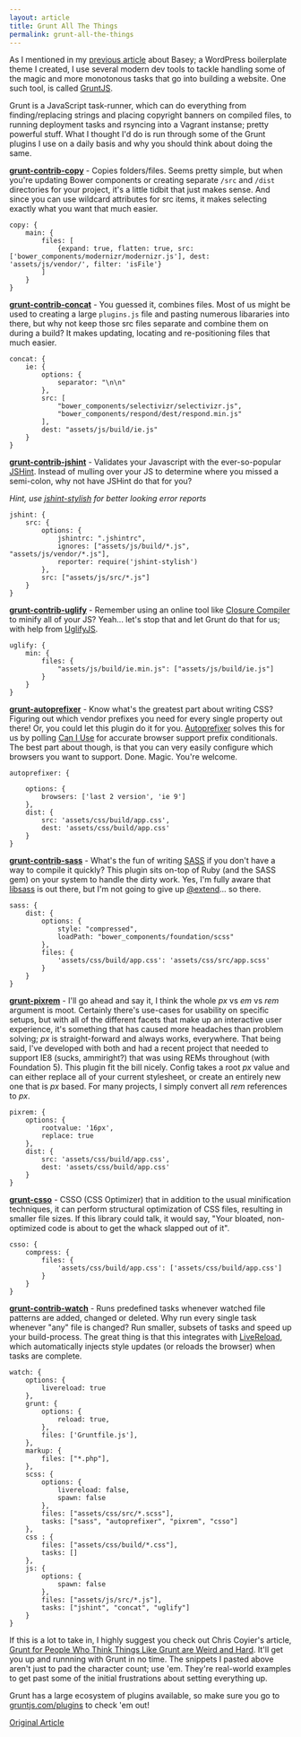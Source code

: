 ```yaml
---
layout: article
title: Grunt All The Things
permalink: grunt-all-the-things
---
```


As I mentioned in my [previous article](/articles/basey) about Basey; a WordPress boilerplate theme I created, I use several modern dev tools to tackle handling some of the magic and more monotonous tasks that go into building a website. One such tool, is called [GruntJS](http://gruntjs.com).

Grunt is a JavaScript task-runner, which can do everything from finding/replacing strings and placing copyright banners on compiled files, to running deployment tasks and rsyncing into a Vagrant instanse; pretty powerful stuff. What I thought I'd do is run through some of the Grunt plugins I use on a daily basis and why you should think about doing the same.

**[grunt-contrib-copy](https://github.com/gruntjs/grunt-contrib-copy)** - Copies folders/files. Seems pretty simple, but when you're updating Bower components or creating separate `/src` and `/dist` directories for your project, it's a little tidbit that just makes sense. And since you can use wildcard attributes for src items, it makes selecting exactly what you want that much easier.

    copy: {
        main: {
            files: [
                {expand: true, flatten: true, src: ['bower_components/modernizr/modernizr.js'], dest: 'assets/js/vendor/', filter: 'isFile'}
            ]
        }
    }

**[grunt-contrib-concat](https://github.com/gruntjs/grunt-contrib-concat)** - You guessed it, combines files. Most of us might be used to creating a large `plugins.js` file and pasting numerous libararies into there, but why not keep those src files separate and combine them on during a build? It makes updating, locating and re-positioning files that much easier.

    concat: {
        ie: {
            options: {
                separator: "\n\n"
            },
            src: [
                "bower_components/selectivizr/selectivizr.js",
                "bower_components/respond/dest/respond.min.js"
            ],
            dest: "assets/js/build/ie.js"
        }
    }

**[grunt-contrib-jshint](https://github.com/gruntjs/grunt-contrib-jshint)** - Validates your Javascript with the ever-so-popular [JSHint](http://www.jshint.com/). Instead of mulling over your JS to determine where you missed a semi-colon, why not have JSHint do that for you?

_Hint, use [jshint-stylish](https://github.com/sindresorhus/jshint-stylish) for better looking error reports_

    jshint: {
        src: {
            options: {
                jshintrc: ".jshintrc",
                ignores: ["assets/js/build/*.js", "assets/js/vendor/*.js"],
                reporter: require('jshint-stylish')
            },
            src: ["assets/js/src/*.js"]
        }
    }

**[grunt-contrib-uglify](https://github.com/gruntjs/grunt-contrib-uglify)** - Remember using an online tool like [Closure Compiler](http://closure-compiler.appspot.com/) to minify all of your JS? Yeah... let's stop that and let Grunt do that for us; with help from [UglifyJS](https://github.com/mishoo/UglifyJS).

    uglify: {
        min: {
            files: {
                "assets/js/build/ie.min.js": ["assets/js/build/ie.js"]
            }
        }
    }

**[grunt-autoprefixer](https://github.com/nDmitry/grunt-autoprefixer)** - Know what's the greatest part about writing CSS? Figuring out which vendor prefixes you need for every single property out there! Or, you could let this plugin do it for you. [Autoprefixer](https://github.com/ai/autoprefixer) solves this for us by  polling [Can I Use](http://caniuse.com/) for accurate browser support prefix conditionals. The best part about though, is that you can very easily configure which browsers you want to support. Done. Magic. You're welcome.

    autoprefixer: {

        options: {
            browsers: ['last 2 version', 'ie 9']
        },
        dist: {
            src: 'assets/css/build/app.css',
            dest: 'assets/css/build/app.css'
        }
    }

**[grunt-contrib-sass](https://github.com/gruntjs/grunt-contrib-sass)** - What's the fun of writing [SASS](http://sass-lang.com/) if you don't have a way to compile it quickly? This plugin sits on-top of Ruby (and the SASS gem) on your system to handle the dirty work. Yes, I'm fully aware that [libsass](https://github.com/hcatlin/libsass) is out there, but I'm not going to give up [@extend](http://sass-lang.com/documentation/file.SASS_REFERENCE.html#extend)... so there.

    sass: {
        dist: {
            options: {
                style: "compressed",
                loadPath: "bower_components/foundation/scss"
            },
            files: {
                'assets/css/build/app.css': 'assets/css/src/app.scss'
            }
        }
    }

**[grunt-pixrem](https://github.com/robwierzbowski/grunt-pixrem)** - I'll go ahead and say it, I think the whole _px_ vs _em_ vs _rem_ argument is moot. Certainly there's use-cases for usability on specific setups, but with all of the different facets that make up an interactive user experience, it's something that has caused more headaches than problem solving; _px_ is straight-forward and always works, everywhere. That being said, I've developed with both and had a recent project that needed to support IE8 (sucks, ammiright?) that was using REMs throughout (with Foundation 5). This plugin fit the bill nicely. Config takes a root _px_ value and can either replace all of your current stylesheet, or create an entirely new one that is _px_ based. For many projects, I simply convert all _rem_ references to _px_.

    pixrem: {
        options: {
            rootvalue: '16px',
            replace: true
        },
        dist: {
            src: 'assets/css/build/app.css',
            dest: 'assets/css/build/app.css'
        }
    }

**[grunt-csso](https://github.com/t32k/grunt-csso)** - CSSO (CSS Optimizer) that in addition to the usual minification techniques, it can perform structural optimization of CSS files, resulting in smaller file sizes. If this library could talk, it would say, "Your bloated, non-optimized code is about to get the whack slapped out of it".

    csso: {
        compress: {
            files: {
                'assets/css/build/app.css': ['assets/css/build/app.css']
            }
        }
    }

**[grunt-contrib-watch](https://github.com/gruntjs/grunt-contrib-watch)** - Runs predefined tasks whenever watched file patterns are added, changed or deleted. Why run every single task whenever "any" file is changed? Run smaller, subsets of tasks and speed up your build-process. The great thing is that this integrates with [LiveReload](http://livereload.com/), which automatically injects style updates (or reloads the browser) when tasks are complete.

    watch: {
        options: {
            livereload: true
        },
        grunt: {
            options: {
                reload: true,
            },
            files: ['Gruntfile.js'],
        },
        markup: {
            files: ["*.php"],
        },
        scss: {
            options: {
                livereload: false,
                spawn: false
            },
            files: ["assets/css/src/*.scss"],
            tasks: ["sass", "autoprefixer", "pixrem", "csso"]
        },
        css : {
            files: ["assets/css/build/*.css"],
            tasks: []
        },
        js: {
            options: {
                spawn: false
            },
            files: ["assets/js/src/*.js"],
            tasks: ["jshint", "concat", "uglify"]
        }
    }

If this is a lot to take in, I highly suggest you check out Chris Coyier's article, [Grunt for People Who Think Things Like Grunt are Weird and Hard](http://24ways.org/2013/grunt-is-not-weird-and-hard/). It'll get you up and runnning with Grunt in no time. The snippets I pasted above aren't just to pad the character count; use 'em. They're real-world examples to get past some of the initial frustrations about setting everything up.

Grunt has a large ecosystem of plugins available, so make sure you go to [gruntjs.com/plugins](http://gruntjs.com/plugins) to check 'em out!

[Original Article](http://blog.blueion.com/2014/04/21/grunt-things/)

